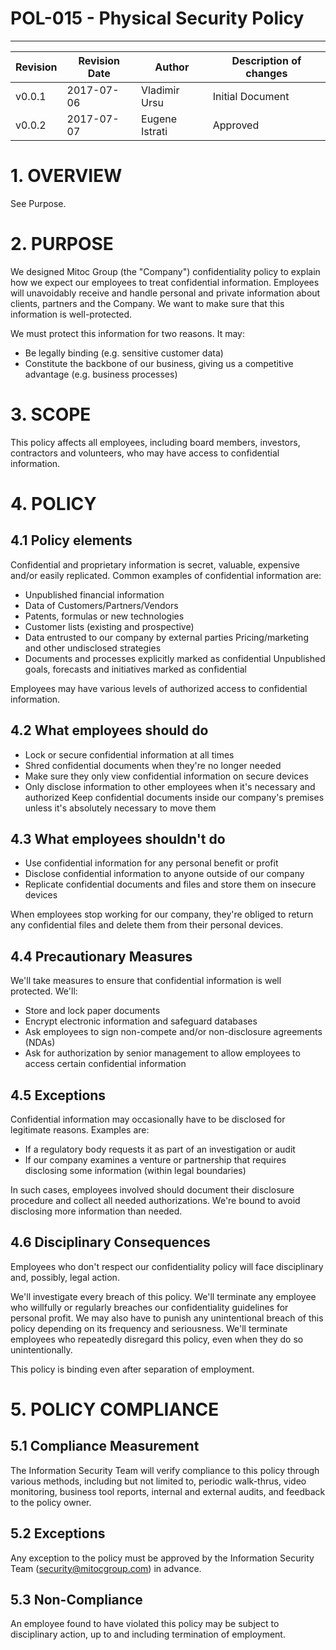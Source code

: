 # POL-015 - Physical Security Policy
------------------------------------


Revision | Revision Date | Author | Description of changes
-------- | ------------- | ------ | ----------------------
v0.0.1 | 2017-07-06 | Vladimir Ursu | Initial Document
v0.0.2 | 2017-07-07 | Eugene Istrati | Approved


# 1. OVERVIEW

See Purpose.

# 2. PURPOSE

We designed Mitoc Group (the "Company") confidentiality policy to explain how
we expect our employees to treat confidential information. Employees will
unavoidably receive and handle personal and private information about clients,
partners and the Company. We want to make sure that this information is
well-protected.

We must protect this information for two reasons. It may:
- Be legally binding (e.g. sensitive customer data)
- Constitute the backbone of our business, giving us a competitive advantage
(e.g. business processes)

# 3. SCOPE

This policy affects all employees, including board members, investors,
contractors and volunteers, who may have access to confidential information.

# 4. POLICY 

## 4.1 Policy elements

Confidential and proprietary information is secret, valuable, expensive and/or
easily replicated. Common examples of confidential information are:

- Unpublished financial information
- Data of Customers/Partners/Vendors
- Patents, formulas or new technologies
- Customer lists (existing and prospective)
- Data entrusted to our company by external parties Pricing/marketing and other
undisclosed strategies
- Documents and processes explicitly marked as confidential Unpublished goals,
forecasts and initiatives marked as confidential

Employees may have various levels of authorized access to confidential information.

## 4.2 What employees should do

- Lock or secure confidential information at all times
- Shred confidential documents when they're no longer needed
- Make sure they only view confidential information on secure devices
- Only disclose information to other employees when it's necessary and
authorized Keep confidential documents inside our company's premises unless
it's absolutely necessary to move them


## 4.3 What employees shouldn't do

- Use confidential information for any personal benefit or profit
- Disclose confidential information to anyone outside of our company
- Replicate confidential documents and files and store them on insecure devices

When employees stop working for our company, they're obliged to return any
confidential files and delete them from their personal devices.

## 4.4 Precautionary Measures

We'll take measures to ensure that confidential information is well protected.
We'll:

- Store and lock paper documents
- Encrypt electronic information and safeguard databases
- Ask employees to sign non-compete and/or non-disclosure agreements (NDAs)
- Ask for authorization by senior management to allow employees to access
certain confidential information

## 4.5 Exceptions

Confidential information may occasionally have to be disclosed for legitimate
reasons. Examples are:

- If a regulatory body requests it as part of an investigation or audit
- If our company examines a venture or partnership that requires disclosing
some information (within legal boundaries)

In such cases, employees involved should document their disclosure procedure
and collect all needed authorizations. We're bound to avoid disclosing more
information than needed.

## 4.6 Disciplinary Consequences

Employees who don't respect our confidentiality policy will face disciplinary
and, possibly, legal action.

We'll investigate every breach of this policy. We'll terminate any employee who
willfully or regularly breaches our confidentiality guidelines for personal
profit. We may also have to punish any unintentional breach of this policy
depending on its frequency and seriousness. We'll terminate employees who
repeatedly disregard this policy, even when they do so unintentionally.

This policy is binding even after separation of employment.

# 5. POLICY COMPLIANCE 

## 5.1	Compliance Measurement

The Information Security Team will verify compliance to this policy through
various methods, including but not limited to, periodic walk-thrus, video
monitoring, business tool reports, internal and external audits, and feedback
to the policy owner. 

##  5.2	Exceptions

Any exception to the policy must be approved by the Information Security Team
(security@mitocgroup.com) in advance.

##  5.3	Non-Compliance

An employee found to have violated this policy may be subject to disciplinary
action, up to and including termination of employment. 
